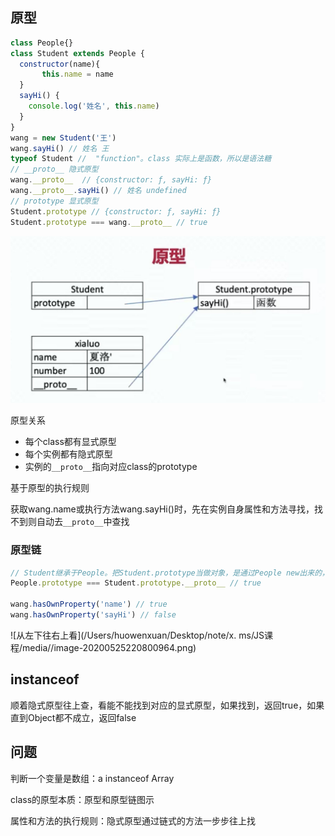 ## 原型

```js
class People{}
class Student extends People {   
  constructor(name){
       this.name = name
  }
  sayHi() {
    console.log('姓名', this.name)
  }
}
wang = new Student('王')
wang.sayHi() // 姓名 王
typeof Student //  "function"。class 实际上是函数，所以是语法糖
// __proto__ 隐式原型
wang.__proto__  // {constructor: ƒ, sayHi: ƒ}
wang.__proto__.sayHi() // 姓名 undefined
// prototype 显式原型
Student.prototype // {constructor: ƒ, sayHi: ƒ}
Student.prototype === wang.__proto__ // true
```

![image-20200525214723349](./media/image-20200525214723349.png)

原型关系

* 每个class都有显式原型
* 每个实例都有隐式原型
* 实例的`__proto__`指向对应class的prototype

基于原型的执行规则

获取wang.name或执行方法wang.sayHi()时，先在实例自身属性和方法寻找，找不到则自动去`__proto__`中查找

### 原型链

```js
// Student继承于People。把Student.prototype当做对象，是通过People new出来的，所以Student.prototype的隐式原型指向Prople的显式原型
People.prototype === Student.prototype.__proto__ // true

wang.hasOwnProperty('name') // true
wang.hasOwnProperty('sayHi') // false
```

![从左下往右上看](/Users/huowenxuan/Desktop/note/x. ms/JS课程/media//image-20200525220800964.png)

## instanceof

顺着隐式原型往上查，看能不能找到对应的显式原型，如果找到，返回true，如果直到Object都不成立，返回false

## 问题

判断一个变量是数组：a instanceof Array

class的原型本质：原型和原型链图示

属性和方法的执行规则：隐式原型通过链式的方法一步步往上找
